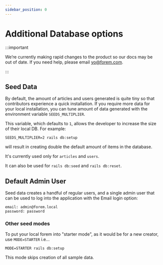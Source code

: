 ```yaml
---
sidebar_position: 0
---
```


# Additional Database options

:::important

We’re currently making rapid changes to the product so our docs may be out of date. If you need help, please email [yo@forem.com](mailto:yo@forem.com).

:::

## Seed Data

By default, the amount of articles and users generated is quite tiny so that
contributors experience a quick installation. If you require more data for your
local installation, you can tune amount of data generated with the environment
variable `SEEDS_MULTIPLIER`.

This variable, which defaults to `1`, allows the developer to increase the size
of their local DB. For example:

```shell
SEEDS_MULTIPLIER=2 rails db:setup
```

will result in creating double the default amount of items in the database.

It's currently used only for `articles` and `users`.

It can also be used for `rails db:seed` and `rails db:reset`.

## Default Admin User

Seed data creates a handful of regular users, and a single admin user that can
be used to log into the application with the Email login option:

```
email: admin@forem.local
password: password
```

### Other seed modes

To put your local forem into "starter mode", as it would be for a new creator,
use `MODE=STARTER` i.e...

```shell
MODE=STARTER rails db:setup
```

This mode skips creation of all sample data.
